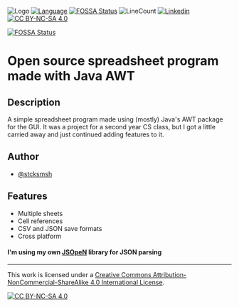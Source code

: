 ![Logo][logo]
[![Language][language-shield]](https://www.java.com/) [![FOSSA Status](https://app.fossa.com/api/projects/git%2Bgithub.com%2Fstcksmsh%2FOSCalc.svg?type=shield)](https://app.fossa.com/projects/git%2Bgithub.com%2Fstcksmsh%2FOSCalc?ref=badge_shield)
  ![LineCount][lineCount-shield]   [![Linkedin][linkedin-shield]](https://www.linkedin.com/in/kostavukicevic/)   [![CC BY-NC-SA 4.0][cc-by-nc-sa-shield]](http://creativecommons.org/licenses/by-nc-sa/4.0/)


[![FOSSA Status](https://app.fossa.com/api/projects/git%2Bgithub.com%2Fstcksmsh%2FOSCalc.svg?type=large)](https://app.fossa.com/projects/git%2Bgithub.com%2Fstcksmsh%2FOSCalc?ref=badge_large)

# Open source spreadsheet program made with Java AWT

## Description

A simple spreadsheet program made using (mostly) Java's AWT package for the GUI. It was a project for a second year CS class, but I got a little carried away and just continued adding features to it.

## Author

- [@stcksmsh](https://www.github.com/stcksmsh)

<!-- ## Demo 
    TODO
  -->

## Features

- Multiple sheets
- Cell references
- CSV and JSON save formats
- Cross platform

#### I'm using my own [JSOpeN](https://github.com/stcksmsh/JSOpeN) library for JSON parsing

---

This work is licensed under a
[Creative Commons Attribution-NonCommercial-ShareAlike 4.0 International License][cc-by-nc-sa].

[![CC BY-NC-SA 4.0][cc-by-nc-sa-image]](http://creativecommons.org/licenses/by-nc-sa/4.0/)

[logo]: ./images/logo.png
[language-shield]: https://img.shields.io/badge/Language-Java-f89820?style=for-the-badge
[lineCount-shield]: https://img.shields.io/badge/Lines-2.5k-red?style=for-the-badge
[linkedin-shield]: https://img.shields.io/badge/Linkedin-Kosta_Vukicevic-0072b1?style=for-the-badge
[cc-by-nc-sa]: http://creativecommons.org/licenses/by-nc-sa/4.0/
[cc-by-nc-sa-image]: https://licensebuttons.net/l/by-nc-sa/4.0/88x31.png
[cc-by-nc-sa-shield]: https://img.shields.io/badge/License-CC_BY--NC--SA_4.0-04a635?style=for-the-badge